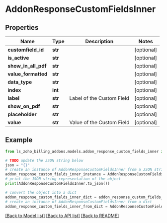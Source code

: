 # AddonResponseCustomFieldsInner


## Properties

Name | Type | Description | Notes
------------ | ------------- | ------------- | -------------
**customfield_id** | **str** |  | [optional] 
**is_active** | **str** |  | [optional] 
**show_in_all_pdf** | **str** |  | [optional] 
**value_formatted** | **str** |  | [optional] 
**data_type** | **str** |  | [optional] 
**index** | **int** |  | [optional] 
**label** | **str** | Label of the Custom Field | [optional] 
**show_on_pdf** | **str** |  | [optional] 
**placeholder** | **str** |  | [optional] 
**value** | **str** | Value of the Custom Field | [optional] 

## Example

```python
from ls_zoho_billing_addons.models.addon_response_custom_fields_inner import AddonResponseCustomFieldsInner

# TODO update the JSON string below
json = "{}"
# create an instance of AddonResponseCustomFieldsInner from a JSON string
addon_response_custom_fields_inner_instance = AddonResponseCustomFieldsInner.from_json(json)
# print the JSON string representation of the object
print(AddonResponseCustomFieldsInner.to_json())

# convert the object into a dict
addon_response_custom_fields_inner_dict = addon_response_custom_fields_inner_instance.to_dict()
# create an instance of AddonResponseCustomFieldsInner from a dict
addon_response_custom_fields_inner_from_dict = AddonResponseCustomFieldsInner.from_dict(addon_response_custom_fields_inner_dict)
```
[[Back to Model list]](../README.md#documentation-for-models) [[Back to API list]](../README.md#documentation-for-api-endpoints) [[Back to README]](../README.md)


